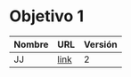# Objetivo 1

| Nombre | URL | Versión |
|--------|-----|---------|
| JJ     | [link](https://github.com/JJ/dummy-IV/pull/1) | 2 |
